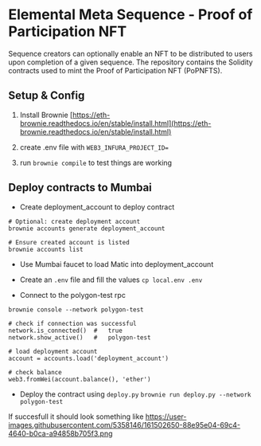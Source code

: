 # Elemental Meta Sequence - Proof of Participation NFT 

Sequence creators can optionally enable an NFT to be distributed to users upon completion of a given sequence. The repository contains the Solidity contracts used to mint the Proof of Participation NFT (PoPNFTS).

## Setup & Config 


1) Install Brownie [https://eth-brownie.readthedocs.io/en/stable/install.html](https://eth-brownie.readthedocs.io/en/stable/install.html)

2) create .env file with `WEB3_INFURA_PROJECT_ID=`

3) run `brownie compile` to test things are working 


## Deploy contracts to Mumbai 


- Create deployment_account to deploy contract 
```
# Optional: create deployment account
brownie accounts generate deployment_account

# Ensure created account is listed
brownie accounts list
```

- Use Mumbai faucet to load Matic into deployment_account

- Create an `.env` file and fill the values
`cp local.env .env`

- Connect to the polygon-test rpc 
```
brownie console --network polygon-test

# check if connection was successful
network.is_connected()  #   true
network.show_active()   #   polygon-test

# load deployment account
account = accounts.load('deployment_account')

# check balance
web3.fromWei(account.balance(), 'ether')
```

- Deploy the contract using `deploy.py`
`brownie run deploy.py --network polygon-test`

If succesfull it should look something like
https://user-images.githubusercontent.com/5358146/161502650-88e95e04-69c4-4640-b0ca-a94858b705f3.png
